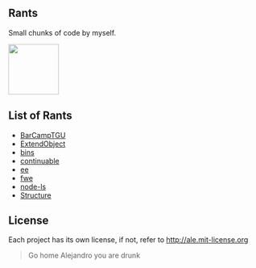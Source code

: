 ## Rants

Small chunks of code by myself.
<p>
  <img src="http://i.imgur.com/KNlCH.jpg" style="height:100px"/>
</p>

## List of Rants
 - [BarCampTGU](http://github.com/alejandro/rants/blob/master/BarCampTGU)
 - [ExtendObject](http://github.com/alejandro/rants/blob/master/ExtendObject)
 - [bins](http://github.com/alejandro/rants/blob/master/bins)
 - [continuable](http://github.com/alejandro/rants/blob/master/continuable)
 - [ee](http://github.com/alejandro/rants/blob/master/ee)
 - [fwe](http://github.com/alejandro/rants/blob/master/fwe)
 - [node-ls](http://github.com/alejandro/rants/blob/master/node-ls)
 - [Structure](http://github.com/alejandro/rants/blob/master/Structure)

## License

Each project has its own license, if not, refer to http://ale.mit-license.org

> Go home Alejandro you are drunk
